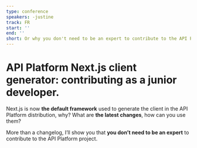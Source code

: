 ```yaml
---
type: conference
speakers: -justine
track: FR
start: ''
end: ''
short: Or why you don't need to be an expert to contribute to the API Platform project.
---
```


# API Platform Next.js client generator: contributing as a junior developer.

Next.js is now **the default framework** used to generate the client in the API Platform distribution, why? What are **the latest changes**, how can you use them?

More than a changelog, I’ll show you that **you don’t need to be an expert** to contribute to the API Platform project.
